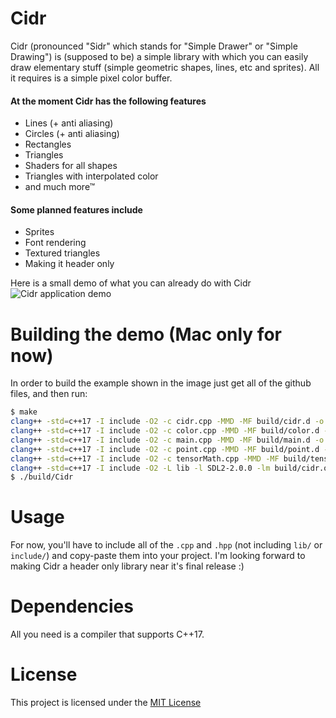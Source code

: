 # Cidr
Cidr (pronounced "Sidr" which stands for "Simple Drawer" or "Simple Drawing") is (supposed to be) a simple library with which you can easily draw elementary stuff (simple geometric shapes, lines, etc and sprites). All it requires is a simple pixel color buffer.

#### At the moment Cidr has the following features
 * Lines (+ anti aliasing)
 * Circles (+ anti aliasing)
 * Rectangles 
 * Triangles 
 * Shaders for all shapes 
 * Triangles with interpolated color 
 * and much more™ 

#### Some planned features include
 * Sprites
 * Font rendering 
 * Textured triangles
 * Making it header only

Here is a small demo of what you can already do with Cidr
![Cidr application demo](https://imgur.com/dlh7JNy.jpg)

# Building the demo (Mac only for now)
In order to build the example shown in the image just get all of the github files, and then run:
```bash
$ make
clang++ -std=c++17 -I include -O2 -c cidr.cpp -MMD -MF build/cidr.d -o build/cidr.o
clang++ -std=c++17 -I include -O2 -c color.cpp -MMD -MF build/color.d -o build/color.o
clang++ -std=c++17 -I include -O2 -c main.cpp -MMD -MF build/main.d -o build/main.o
clang++ -std=c++17 -I include -O2 -c point.cpp -MMD -MF build/point.d -o build/point.o
clang++ -std=c++17 -I include -O2 -c tensorMath.cpp -MMD -MF build/tensorMath.d -o build/tensorMath.o
clang++ -std=c++17 -I include -O2 -L lib -l SDL2-2.0.0 -lm build/cidr.o build/color.o build/main.o build/point.o build/tensorMath.o -o build/Cidr
$ ./build/Cidr
```

# Usage
For now, you'll have to include all of the `.cpp` and `.hpp` (not including `lib/` or `include/`) and copy-paste them into your project. I'm looking forward to making Cidr a header only library near it's final release :)

# Dependencies
All you need is a compiler that supports C++17.

# License 
This project is licensed under the [MIT License](https://www.tldrlegal.com/l/mit/)
